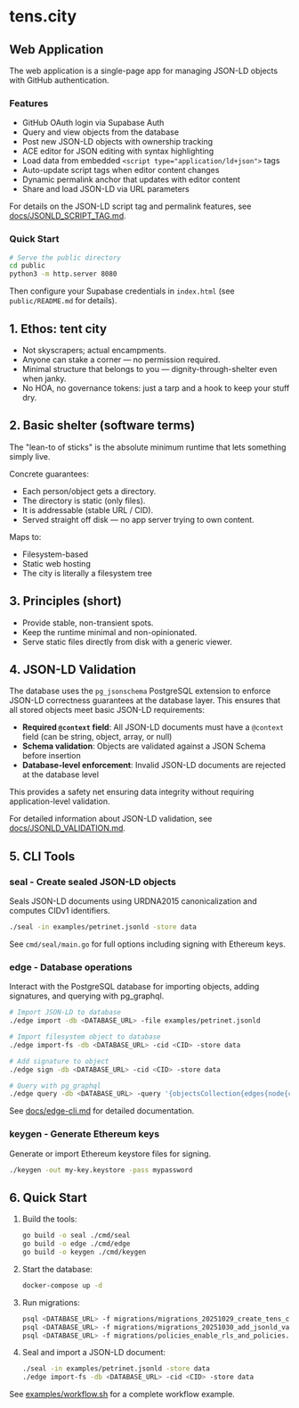 # tens.city 

## Web Application

The web application is a single-page app for managing JSON-LD objects with GitHub authentication.

### Features
- GitHub OAuth login via Supabase Auth
- Query and view objects from the database
- Post new JSON-LD objects with ownership tracking
- ACE editor for JSON editing with syntax highlighting
- Load data from embedded `<script type="application/ld+json">` tags
- Auto-update script tags when editor content changes
- Dynamic permalink anchor that updates with editor content
- Share and load JSON-LD via URL parameters

For details on the JSON-LD script tag and permalink features, see [docs/JSONLD_SCRIPT_TAG.md](docs/JSONLD_SCRIPT_TAG.md).

### Quick Start
```bash
# Serve the public directory
cd public
python3 -m http.server 8080
```

Then configure your Supabase credentials in `index.html` (see `public/README.md` for details).

## 1. Ethos: tent city
- Not skyscrapers; actual encampments.
- Anyone can stake a corner — no permission required.
- Minimal structure that belongs to you — dignity-through-shelter even when janky.
- No HOA, no governance tokens: just a tarp and a hook to keep your stuff dry.

## 2. Basic shelter (software terms)
The "lean-to of sticks" is the absolute minimum runtime that lets something simply live.

Concrete guarantees:
- Each person/object gets a directory.
- The directory is static (only files).
- It is addressable (stable URL / CID).
- Served straight off disk — no app server trying to own content.

Maps to:
- Filesystem-based
- Static web hosting
- The city is literally a filesystem tree

## 3. Principles (short)
- Provide stable, non-transient spots.
- Keep the runtime minimal and non-opinionated.
- Serve static files directly from disk with a generic viewer.

## 4. JSON-LD Validation

The database uses the `pg_jsonschema` PostgreSQL extension to enforce JSON-LD correctness guarantees at the database layer. This ensures that all stored objects meet basic JSON-LD requirements:

- **Required `@context` field**: All JSON-LD documents must have a `@context` field (can be string, object, array, or null)
- **Schema validation**: Objects are validated against a JSON Schema before insertion
- **Database-level enforcement**: Invalid JSON-LD documents are rejected at the database level

This provides a safety net ensuring data integrity without requiring application-level validation.

For detailed information about JSON-LD validation, see [docs/JSONLD_VALIDATION.md](docs/JSONLD_VALIDATION.md).

## 5. CLI Tools

### seal - Create sealed JSON-LD objects
Seals JSON-LD documents using URDNA2015 canonicalization and computes CIDv1 identifiers.

```bash
./seal -in examples/petrinet.jsonld -store data
```

See `cmd/seal/main.go` for full options including signing with Ethereum keys.

### edge - Database operations
Interact with the PostgreSQL database for importing objects, adding signatures, and querying with pg_graphql.

```bash
# Import JSON-LD to database
./edge import -db <DATABASE_URL> -file examples/petrinet.jsonld

# Import filesystem object to database
./edge import-fs -db <DATABASE_URL> -cid <CID> -store data

# Add signature to object
./edge sign -db <DATABASE_URL> -cid <CID> -store data

# Query with pg_graphql
./edge query -db <DATABASE_URL> -query '{objectsCollection{edges{node{cid}}}}'
```

See [docs/edge-cli.md](docs/edge-cli.md) for detailed documentation.

### keygen - Generate Ethereum keys
Generate or import Ethereum keystore files for signing.

```bash
./keygen -out my-key.keystore -pass mypassword
```

## 6. Quick Start

1. Build the tools:
   ```bash
   go build -o seal ./cmd/seal
   go build -o edge ./cmd/edge
   go build -o keygen ./cmd/keygen
   ```

2. Start the database:
   ```bash
   docker-compose up -d
   ```

3. Run migrations:
   ```bash
   psql <DATABASE_URL> -f migrations/migrations_20251029_create_tens_city_tables.sql
   psql <DATABASE_URL> -f migrations/migrations_20251030_add_jsonld_validation.sql
   psql <DATABASE_URL> -f migrations/policies_enable_rls_and_policies.sql
   ```

4. Seal and import a JSON-LD document:
   ```bash
   ./seal -in examples/petrinet.jsonld -store data
   ./edge import-fs -db <DATABASE_URL> -cid <CID> -store data
   ```

See [examples/workflow.sh](examples/workflow.sh) for a complete workflow example.
